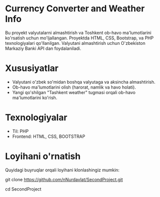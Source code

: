 # Currency Converter and Weather Info

Bu proyekt valyutalarni almashtirish va Toshkent ob-havo ma'lumotlarini ko'rsatish uchun mo'ljallangan. 
Proyektda HTML, CSS, Bootstrap, va PHP texnologiyalari qo'llanilgan. Valyutani almashtirish uchun O'zbekiston Markaziy Banki API  dan foydalaniladi.

# Xususiyatlar

* Valyutani o'zbek so'midan boshqa valyutaga va aksincha almashtirish.
* Ob-havo ma'lumotlarini olish (harorat, namlik va havo holati).
* Yangi qo'shilgan "Tashkent weather" tugmasi orqali ob-havo ma'lumotlarini ko'rish.

# Texnologiyalar

  * Til: PHP
  * Frontend: HTML, CSS, BOOTSTRAP

 # Loyihani o'rnatish
 Quyidagi buyruqlar orqali loyihani klonlashingiz mumkin:
 
 git clone https://github.com/nNurdavlat/SecondProject.git
 
 cd SecondProject
